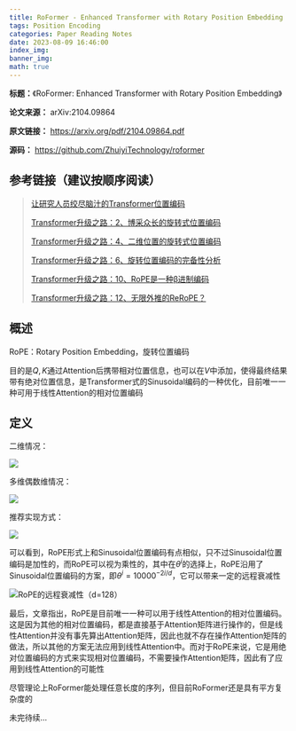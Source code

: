 ```yaml
---
title: RoFormer - Enhanced Transformer with Rotary Position Embedding
tags: Position Encoding
categories: Paper Reading Notes
date: 2023-08-09 16:46:00
index_img: 
banner_img: 
math: true
---
```


**标题：**《RoFormer: Enhanced Transformer with Rotary Position Embedding》

**论文来源：**  arXiv:2104.09864

**原文链接：** https://arxiv.org/pdf/2104.09864.pdf

**源码：** https://github.com/ZhuiyiTechnology/roformer



## 参考链接（建议按顺序阅读）

> [让研究人员绞尽脑汁的Transformer位置编码](https://kexue.fm/archives/8130)
>
> [Transformer升级之路：2、博采众长的旋转式位置编码](https://kexue.fm/archives/8265)
>
> [Transformer升级之路：4、二维位置的旋转式位置编码](https://kexue.fm/archives/8397)
>
> [Transformer升级之路：6、旋转位置编码的完备性分析](https://kexue.fm/archives/9403)
>
> [Transformer升级之路：10、RoPE是一种β进制编码](https://kexue.fm/archives/9675)
>
> [Transformer升级之路：12、无限外推的ReRoPE？](https://kexue.fm/archives/9708)



## 概述

RoPE：Rotary Position Embedding，旋转位置编码

目的是$Q,K$通过Attention后携带相对位置信息，也可以在$V$中添加，使得最终结果带有绝对位置信息，是Transformer式的Sinusoidal编码的一种优化，目前唯一一种可用于线性Attention的相对位置编码



## 定义

二维情况：

![](http://longls777.oss-cn-beijing.aliyuncs.com/img/image-20230810164152570.png)

多维偶数维情况：

![](http://longls777.oss-cn-beijing.aliyuncs.com/img/image-20230810164221414.png)

推荐实现方式：

![](http://longls777.oss-cn-beijing.aliyuncs.com/img/image-20230810164311152.png)

可以看到，RoPE形式上和Sinusoidal位置编码有点相似，只不过Sinusoidal位置编码是加性的，而RoPE可以视为乘性的，其中在$\theta^i$的选择上，RoPE沿用了Sinusoidal位置编码的方案，即$\theta^i=10000^{-2i/d}$，它可以带来一定的远程衰减性

![RoPE的远程衰减性（d=128）](http://longls777.oss-cn-beijing.aliyuncs.com/img/1347893165.png)

最后，文章指出，RoPE是目前唯一一种可以用于线性Attention的相对位置编码。这是因为其他的相对位置编码，都是直接基于Attention矩阵进行操作的，但是线性Attention并没有事先算出Attention矩阵，因此也就不存在操作Attention矩阵的做法，所以其他的方案无法应用到线性Attention中。而对于RoPE来说，它是用绝对位置编码的方式来实现相对位置编码，不需要操作Attention矩阵，因此有了应用到线性Attention的可能性



尽管理论上RoFormer能处理任意长度的序列，但目前RoFormer还是具有平方复杂度的



未完待续...